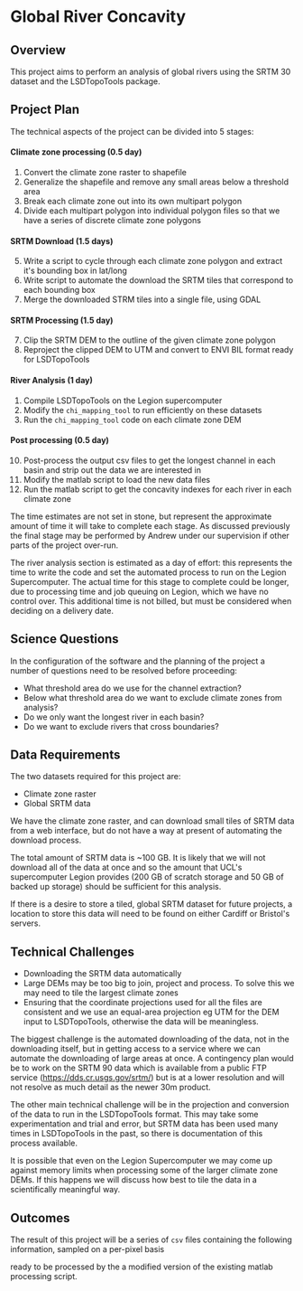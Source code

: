 # Global River Concavity

## Overview

This project aims to perform an analysis of global rivers using the SRTM 30 dataset and the LSDTopoTools package.

## Project Plan

The technical aspects of the project can be divided into 5 stages:

#### Climate zone processing (0.5 day)

1. Convert the climate zone raster to shapefile
2. Generalize the shapefile and remove any small areas below a threshold area
3. Break each climate zone out into its own multipart polygon
4. Divide each multipart polygon into individual polygon files so that we have a series of discrete climate zone polygons

#### SRTM Download (1.5 days)

5. Write a script to cycle through each climate zone polygon and extract it's bounding box in lat/long
6. Write script to automate the download the SRTM tiles that correspond to each bounding box
7. Merge the downloaded STRM tiles into a single file, using GDAL

#### SRTM Processing (1.5 day)

7. Clip the SRTM DEM to the outline of the given climate zone polygon
8. Reproject the clipped DEM to UTM and convert to ENVI BIL format ready for LSDTopoTools

#### River Analysis (1 day)

1. Compile LSDTopoTools on the Legion supercomputer
1. Modify the `chi_mapping_tool` to run efficiently on these datasets
9. Run the `chi_mapping_tool` code on each climate zone DEM

#### Post processing (0.5 day)

10. Post-process the output csv files to get the longest channel in each basin and strip out the data we are interested in
10. Modify the matlab script to load the new data files
11. Run the matlab script to get the concavity indexes for each river in each climate zone

The time estimates are not set in stone, but represent the approximate amount of time it will take to complete each stage. As discussed previously the final stage may be performed by Andrew under our supervision if other parts of the project over-run.

The river analysis section is estimated as a day of effort: this represents the time to write the code and set the automated process to run on the Legion Supercomputer. The actual time for this stage to complete could be longer, due to processing time and job queuing on Legion, which we have no control over. This additional time is not billed, but must be considered when deciding on a delivery date.

## Science Questions

In the configuration of the software and the planning of the project a number of questions need to be resolved before proceeding:

- What threshold area do we use for the channel extraction?
- Below what threshold area do we want to exclude climate zones from analysis?
- Do we only want the longest river in each basin?
- Do we want to exclude rivers that cross boundaries?

## Data Requirements

The two datasets required for this project are:

- Climate zone raster
- Global SRTM data

We have the climate zone raster, and can download small tiles of SRTM data from a web interface, but do not have a way at present of automating the download process.

The total amount of SRTM data is ~100 GB. It is likely that we will not download all of the data at once and so the amount that UCL's supercomputer Legion provides (200 GB of scratch storage and 50 GB of backed up storage) should be sufficient for this analysis.

If there is a desire to store a tiled, global SRTM dataset for future projects, a location to store this data will need to be found on either Cardiff or Bristol's servers.

## Technical Challenges

- Downloading the SRTM data automatically
- Large DEMs may be too big to join, project and process. To solve this we may need to tile the largest climate zones
- Ensuring that the coordinate projections used for all the files are consistent and we use an equal-area projection eg UTM for the DEM input to LSDTopoTools, otherwise the data will be meaningless.

The biggest challenge is the automated downloading of the data, not in the downloading itself, but in getting access to a service where we can automate the downloading of large areas at once. A contingency plan would be to work on the SRTM 90 data which is available from a public FTP service (https://dds.cr.usgs.gov/srtm/) but is at a lower resolution and will not resolve as much detail as the newer 30m product.

The other main technical challenge will be in the projection and conversion of the data to run in the LSDTopoTools format. This may take some experimentation and trial and error, but SRTM data has been used many times in LSDTopoTools in the past, so there is documentation of this process available.

It is possible that even on the Legion Supercomputer we may come up against memory limits when processing some of the larger climate zone DEMs. If this happens we will discuss how best to tile the data in a scientifically meaningful way.

## Outcomes

The result of this project will be a series of `csv` files containing the following information, sampled on a per-pixel basis

ready to be processed by the a modified version of the existing matlab processing script.

